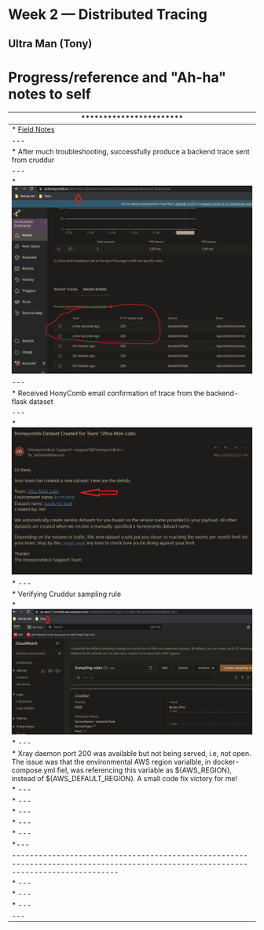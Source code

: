 # Week 2 — Distributed Tracing

## Ultra Man (Tony)


# Progress/reference and "Ah-ha" notes to self
| *********************** |
| --- |
| * [Field Notes](https://github.com/ultraman-labs/aws-bootcamp-cruddur-2023/blob/main/_docs/assets/week2/Notes-Week2.txt) |
| --- |
| * After much troubleshooting, successfully produce a backend trace sent from cruddur|
| --- |
| * ![HoneyComb Trace](../_docs/assets/week2/honeycombtrace1.png) |
| --- |
| * Received HonyComb email confirmation of trace from the backend-flask dataset|
| --- |
| * ![HoneyComb Confirmation](../_docs/assets/week2/datasetconfirmation.png) |
| * ---|
| * Verifying Cruddur sampling rule
| * ![XRAY Sampling](../_docs/assets/week2/xraysamplingrule1.png) |
| * --- |
| * Xray daemon port 200 was available but not being served, i.e, not open. The issue was that the environmental AWS region varialble, in docker-compose.yml fiel, was        referencing this variable as ${AWS_REGION}, instead of ${AWS_DEFAULT_REGION}. A small code fix victory for me! |
| * --- |
| * --- |
| * --- |
| * --- |
| * --- |
| *--- |
| ---------------------------------------------------------------------------------------------------------------------------------- |
| * ---|
| * --- |
| * --- |
| --- |





